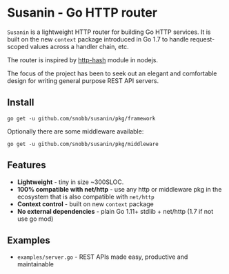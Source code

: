 Susanin - Go HTTP router
========================

`Susanin` is a lightweight HTTP router for building Go HTTP services. It is
built on the new `context` package introduced in Go 1.7 to handle
request-scoped values across a handler chain, etc.

The router is inspired by [http-hash](https://www.npmjs.com/package/http-hash) module in nodejs.

The focus of the project has been to seek out an elegant and comfortable design for writing
general purpose REST API servers.

## Install

`go get -u github.com/snobb/susanin/pkg/framework`

Optionally there are some middleware available:

`go get -u github.com/snobb/susanin/pkg/middleware`


## Features

* **Lightweight** - tiny in size ~300SLOC.
* **100% compatible with net/http** - use any http or middleware pkg in the ecosystem that is also compatible with `net/http`
* **Context control** - built on new `context` package
* **No external dependencies** - plain Go 1.11+ stdlib + net/http (1.7 if not use go mod)


## Examples

* `examples/server.go` - REST APIs made easy, productive and maintainable
